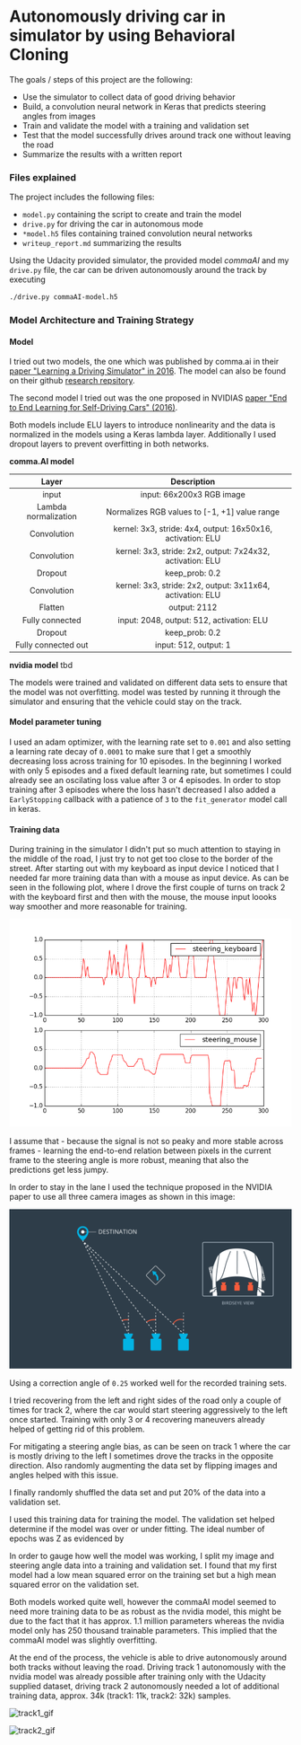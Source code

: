 # Autonomously driving car in simulator by using Behavioral Cloning


The goals / steps of this project are the following:
* Use the simulator to collect data of good driving behavior
* Build, a convolution neural network in Keras that predicts steering angles from images
* Train and validate the model with a training and validation set
* Test that the model successfully drives around track one without leaving the road
* Summarize the results with a written report


[//]: # (Image References)
[example_image]: ./examples/placeholder_small.png "Normal Image"
[steering_signal]: ./examples/steering_signal_input.png "Steering signal input device comparison"
[using_multiple_cameras]: ./examples/carnd-using-multiple-cameras.png "Using all three cameras for steering prediction"
[track1_gif]: ./examples/track1.gif
[track2_gif]: ./examples/track2.gif

### Files explained

The project includes the following files:
* `model.py` containing the script to create and train the model
* `drive.py` for driving the car in autonomous mode
* `*model.h5` files containing trained convolution neural networks 
* `writeup_report.md` summarizing the results

Using the Udacity provided simulator, the provided model *commaAI* and my `drive.py` file, the car can be driven autonomously around the track by executing 
```sh
./drive.py commaAI-model.h5
```

### Model Architecture and Training Strategy

#### Model 

I tried out two models, the one which was published by comma.ai in their [paper "Learning a Driving Simulator" in 2016](https://arxiv.org/abs/1608.01230). The model can also be found on their github [research repsitory](https://github.com/commaai/research/blob/master/train_steering_model.py).

The second model I tried out was the one proposed in NVIDIAS [paper "End to End Learning for Self-Driving Cars" (2016)](http://images.nvidia.com/content/tegra/automotive/images/2016/solutions/pdf/end-to-end-dl-using-px.pdf).

Both models include ELU layers to introduce nonlinearity and the data is normalized in the models using a Keras lambda layer. 
Additionally I used dropout layers to prevent overfitting in both networks.

**comma.AI model**

| Layer         		     |     Description                         | 
|:---------------------:|:---------------------------------------------:| 
| input                 | input: 66x200x3 RGB image                     |
| Lambda normalization  | Normalizes RGB values to [-1, +1] value range   |
| Convolution           | kernel: 3x3, stride: 4x4, output: 16x50x16, activation: ELU    |
| Convolution           | kernel: 3x3, stride: 2x2, output: 7x24x32, activation: ELU     |
| Dropout               | keep_prob: 0.2                                |
| Convolution           | kernel: 3x3, stride: 2x2, output: 3x11x64, activation: ELU     |
| Flatten               | output: 2112                                  |
| Fully connected       | input: 2048, output: 512, activation: ELU     |
| Dropout               | keep_prob: 0.2                                |
| Fully connected out   | input: 512, output: 1                        | 

**nvidia model**
tbd

The models were trained and validated on different data sets to ensure that the model was not overfitting.
model was tested by running it through the simulator and ensuring that the vehicle could stay on the track.

#### Model parameter tuning

I used an adam optimizer, with the learning rate set to `0.001` and also setting a learning rate decay of `0.0001` to make sure that I get a smoothly decreasing loss across training for 10 episodes. In the beginning I worked with only 5 episodes and a fixed default learning rate, but sometimes I could already see an oscilating loss value after 3 or 4 episodes.
In order to stop training after 3 episodes where the loss hasn't decreased I also added a `EarlyStopping` callback with a patience of `3` to the `fit_generator` model call in keras.


#### Training data

During training in the simulator I didn't put so much attention to staying in the middle of the road, I just try to not get too close to the border of the street. After starting out with my keyboard as input device I noticed that I needed far more training data than with a mouse as input device. As can be seen in the following plot, where I drove the first couple of turns on track 2 with the keyboard first and then with the mouse, the mouse input loooks way smoother and more reasonable for training.

![steering_signal]

I assume that - because the signal is not so peaky and more stable across frames - learning the end-to-end relation between pixels in the current frame to the steering angle is more robust, meaning that also the predictions get less jumpy.

In order to stay in the lane I used the technique proposed in the NVIDIA paper to use all three camera images as shown in this image:

![using_multiple_cameras]

Using a correction angle of `0.25` worked well for the recorded training sets.

I tried recovering from the left and right sides of the road only a couple of times for track 2, where the car would start steering aggressively to the left once started. Training with only 3 or 4 recovering maneuvers already helped of getting rid of this problem.

For mitigating a steering angle bias, as can be seen on track 1 where the car is mostly driving to the left I sometimes drove the tracks in the opposite direction.
Also randomly augmenting the data set by flipping images and angles helped with this issue.

I finally randomly shuffled the data set and put 20% of the data into a validation set. 

I used this training data for training the model. The validation set helped determine if the model was over or under fitting. The ideal number of epochs was Z as evidenced by


In order to gauge how well the model was working, I split my image and steering angle data into a training and validation set. I found that my first model had a low mean squared error on the training set but a high mean squared error on the validation set. 

Both models worked quite well, however the commaAI model seemed to need more training data to be as robust as the nvidia model, this might be due to the fact that it has approx. 1.1 million parameters whereas the nvidia model only has 250 thousand trainable parameters. This implied that the commaAI model was slightly overfitting. 

At the end of the process, the vehicle is able to drive autonomously around both tracks without leaving the road.
Driving track 1 autonomously with the nvidia model was already possible after training only with the Udacity supplied dataset, driving track 2 autonomously needed a lot of additional training data, approx. 34k (track1: 11k, track2: 32k) samples.


![track1_gif]

![track2_gif]
